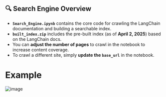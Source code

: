 ## 🔍 Search Engine Overview

- **`Search_Engine.ipynb`** contains the core code for crawling the LangChain documentation and building a searchable index.
- **`built_index.zip`** includes the pre-built index (as of **April 2, 2025**) based on the LangChain docs.
- You can **adjust the number of pages** to crawl in the notebook to increase content coverage.
- To crawl a different site, simply **update the `base_url`** in the notebook.


# Example
![image](https://github.com/user-attachments/assets/e2a0ac53-fc13-47a9-9d38-8f0082a58c39)

